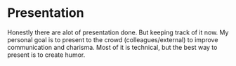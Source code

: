 # Presentation
Honestly there are alot of presentation done. But keeping track of it now.
My personal goal is to present to the crowd (colleagues/external) to improve communication and charisma. Most of it is technical, but the best way to present is to create humor.
